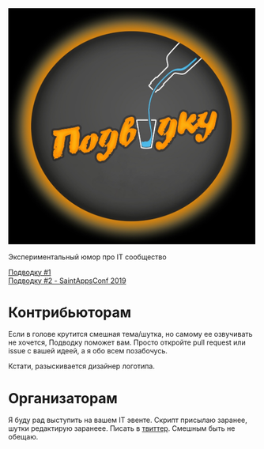 <img src="img/logo.jpg" width="500">

Экспериментальный юмор про IT сообщество

[Подводку #1](https://youtu.be/EjU4nkz1y4Q)  
[Подводку #2 - SaintAppsConf 2019](https://youtu.be/55u6lcMTml8)

# Контрибьюторам

Если в голове крутится смешная тема/шутка, но самому ее озвучивать не хочется, Подводку поможет вам. 
Просто откройте pull request или issue с вашей идеей, а я обо всем позабочусь.  

Кстати, разыскивается дизайнер логотипа.

# Организаторам

Я буду рад выступить на вашем IT эвенте. 
Скрипт присылаю заранее, шутки редактирую заранеее. Писать в [твиттер](https://twitter.com/M0rtyMerr).
Смешным быть не обещаю.
